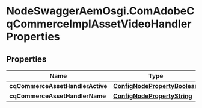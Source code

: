 # NodeSwaggerAemOsgi.ComAdobeCqCommerceImplAssetVideoHandlerProperties

## Properties

Name | Type | Description | Notes
------------ | ------------- | ------------- | -------------
**cqCommerceAssetHandlerActive** | [**ConfigNodePropertyBoolean**](ConfigNodePropertyBoolean.md) |  | [optional] 
**cqCommerceAssetHandlerName** | [**ConfigNodePropertyString**](ConfigNodePropertyString.md) |  | [optional] 


